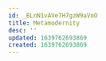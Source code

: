 ```yaml
---
id: _BLnN1vAVe7H7gzW9aVoO
title: Metamodernity
desc: ''
updated: 1639762693869
created: 1639762693869
---
```


